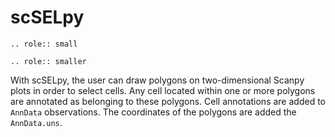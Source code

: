 # scSELpy
```{eval-rst}
.. role:: small
```

```{eval-rst}
.. role:: smaller
```
With scSELpy, the user can draw polygons on two-dimensional Scanpy plots in order to select cells. Any cell located within one or more polygons are annotated as belonging to these polygons. Cell annotations are added to ```AnnData``` observations. The coordinates of the polygons are added the ```AnnData.uns```.  

```{include} tree.md
```
